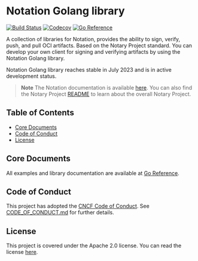 # Notation Golang library

[![Build Status](https://github.com/notaryproject/notation-go/actions/workflows/build.yml/badge.svg?event=push&branch=main)](https://github.com/notaryproject/notation-go/actions/workflows/build.yml?query=workflow%3Abuild+event%3Apush+branch%3Amain)
[![Codecov](https://codecov.io/gh/notaryproject/notation-go/branch/main/graph/badge.svg)](https://codecov.io/gh/notaryproject/notation-go)
[![Go Reference](https://pkg.go.dev/badge/github.com/notaryproject/notation-go.svg)](https://pkg.go.dev/github.com/notaryproject/notation-go@main)

A collection of libraries for Notation, provides the ability to sign, verify, push, and pull OCI artifacts. Based on the Notary Project standard. You can develop your own client for signing and verifying artifacts by using the Notation Golang library.

Notation Golang library reaches stable in July 2023 and is in active development status.

> **Note** The Notation documentation is available [here](https://notaryproject.dev/docs/). You can also find the Notary Project [README](https://github.com/notaryproject/.github/blob/main/README.md) to learn about the overall Notary Project.

## Table of Contents
- [Core Documents](#core-documents)
- [Code of Conduct](#code-of-conduct)
- [License](#license)
 
## Core Documents

All examples and library documentation are available at [Go Reference](https://pkg.go.dev/github.com/notaryproject/notation-go@main#section-documentation).

## Code of Conduct

This project has adopted the [CNCF Code of Conduct](https://github.com/cncf/foundation/blob/master/code-of-conduct.md). See [CODE_OF_CONDUCT.md](CODE_OF_CONDUCT.md) for further details.

## License

This project is covered under the Apache 2.0 license. You can read the license [here](LICENSE).
